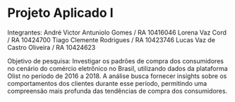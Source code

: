 # Projeto Aplicado I

Integrantes:
André Victor Antuniolo Gomes / RA 10416046
Lorena Vaz Cord / RA 10424700
Tiago Clemente Rodrigues / RA 10423746
Lucas Vaz de Castro Oliveira / RA 10424623


Objetivo de pesquisa:
Investigar os padrões de compra dos consumidores no cenário do comércio eletrônico no Brasil, utilizando dados da plataforma Olist no período de 2016 a 2018. A análise busca fornecer insights sobre os comportamentos dos clientes durante esse período, permitindo uma compreensão mais profunda das tendências de compra dos consumidores.
